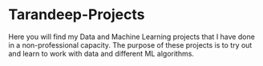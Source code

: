 # Tarandeep-Projects

Here you will find my Data and Machine Learning projects that I have done in a non-professional capacity. The purpose of these projects is to try out and learn to work with data and different ML algorithms.
